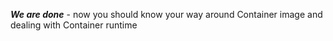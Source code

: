 ***We are done*** - now you should know your way around Container image and dealing with Container runtime
